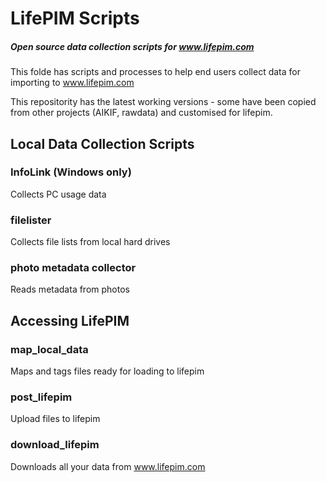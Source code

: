 # LifePIM Scripts

##### Open source data collection scripts for www.lifepim.com

This folde has scripts and processes to help end users collect data
for importing to www.lifepim.com

This repositority has the latest working versions - some have been copied from
other projects (AIKIF, rawdata) and customised for lifepim.


## Local Data Collection Scripts

### InfoLink (Windows only)

Collects PC usage data


### filelister

Collects file lists from local hard drives


### photo metadata collector

Reads metadata from photos



## Accessing LifePIM

### map_local_data

Maps and tags files ready for loading to lifepim


### post_lifepim

Upload files to lifepim


### download_lifepim

Downloads all your data from www.lifepim.com
